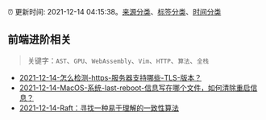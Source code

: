 :alarm_clock: 更新时间: 2021-12-14 04:15:38。[来源分类](../README.md)、[标签分类](../TAGS.md)、[时间分类](../TIMELINE.md)

## 前端进阶相关


> 关键字：`AST`、`GPU`、`WebAssembly`、`Vim`、`HTTP`、`算法`、`全栈`



- [2021-12-14-怎么检测-https-服务器支持哪些-TLS-版本？](https://www.v2ex.com/t/822088) 
- [2021-12-14-MacOS-系统-last-reboot-信息写在哪个文件，如何清除重启信息？](https://www.v2ex.com/t/822075) 
- [2021-12-14-Raft：寻找一种易于理解的一致性算法](https://toutiao.io/k/79oehr1) 
